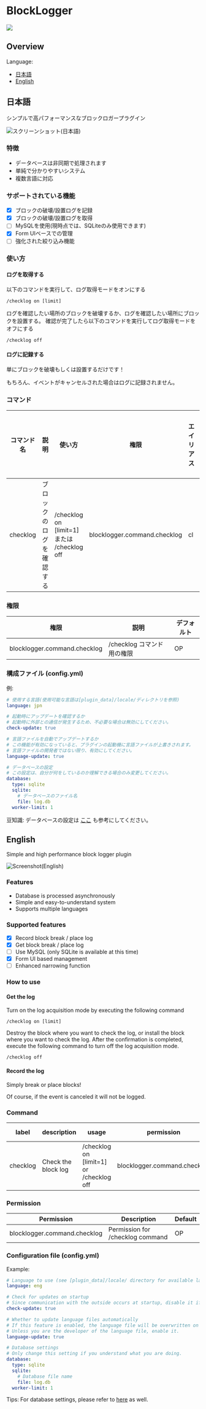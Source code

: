 # BlockLogger

[![](https://img.shields.io/badge/license-GNU%20General%20Public%20License%20v3.0-yellow)](https://www.gnu.org/licenses/gpl-3.0.html)

## Overview
Language:
  - [日本語](#日本語)
  - [English](#english)

## 日本語
シンプルで高パフォーマンスなブロックロガープラグイン

![スクリーンショット(日本語)](https://user-images.githubusercontent.com/38120936/80340256-45c3f500-889b-11ea-8227-cf98be86806b.png)

### 特徴
- データベースは非同期で処理されます
- 単純で分かりやすいシステム
- 複数言語に対応

### サポートされている機能
- [x] ブロックの破壊/設置ログを記録
- [x] ブロックの破壊/設置ログを取得
- [ ] MySQLを使用(現時点では、SQLiteのみ使用できます)
- [x] Form UIベースでの管理
- [ ] 強化された絞り込み機能

### 使い方
#### ログを取得する
以下のコマンドを実行して、ログ取得モードをオンにする

`/checklog on [limit]`

ログを確認したい場所のブロックを破壊するか、ログを確認したい場所にブロックを設置する。
確認が完了したら以下のコマンドを実行してログ取得モードをオフにする

`/checklog off`

#### ログに記録する
単にブロックを破壊もしくは設置するだけです！

もちろん、イベントがキャンセルされた場合はログに記録されません。

### コマンド
| コマンド名 | 説明 | 使い方 | 権限 | エイリアス | プレイヤーのみ |
| --- | --- | --- | --- | --- | --- |
| checklog | ブロックのログを確認する | /checklog on [limit=1] または /checklog off | blocklogger.command.checklog | cl | はい |

### 権限

| 権限 | 説明 | デフォルト |
| --- | --- | --- |
| blocklogger.command.checklog | /checklog コマンド用の権限 | OP |

### 構成ファイル (config.yml)
例:
```yaml
# 使用する言語(使用可能な言語は[plugin_data]/locale/ディレクトリを参照)
language: jpn

# 起動時にアップデートを確認するか
# 起動時に外部との通信が発生するため、不必要な場合は無効にしてください。
check-update: true

# 言語ファイルを自動でアップデートするか
# この機能が有効になっていると、プラグインの起動機に言語ファイルが上書きされます。
# 言語ファイルの開発者ではない限り、有効にしてください。
language-update: true

# データベースの設定
# この設定は、自分が何をしているのか理解できる場合のみ変更してください。
database:
  type: sqlite
  sqlite:
    # データベースのファイル名
    file: log.db
  worker-limit: 1
```
豆知識: データベースの設定は [ここ](https://github.com/poggit/libasynql/tree/a1bd607263d8c933668ec3b74dff204b49b7cabf#configuration) も参考にしてください。

## English
Simple and high performance block logger plugin

![Screenshot(English)](https://user-images.githubusercontent.com/38120936/80340261-49577c00-889b-11ea-80ff-bf501a11d734.png)

### Features
- Database is processed asynchronously
- Simple and easy-to-understand system
- Supports multiple languages

### Supported features
- [x] Record block break / place log
- [x] Get block break / place log
- [ ] Use MySQL (only SQLite is available at this time)
- [x] Form UI based management
- [ ] Enhanced narrowing function

### How to use
#### Get the log

Turn on the log acquisition mode by executing the following command

`/checklog on [limit]`


Destroy the block where you want to check the log, or install the block where you want to check the log.
After the confirmation is completed, execute the following command to turn off the log acquisition mode.

`/checklog off`

#### Record the log
Simply break or place blocks!

Of course, if the event is canceled it will not be logged.

### Command
| label | description | usage | permission | alias | only player |
| --- | --- | --- | --- | --- | --- |
| checklog | Check the block log | /checklog on [limit=1] or /checklog off | blocklogger.command.checklog | cl | yes |

### Permission

| Permission | Description | Default |
| --- | --- | --- |
| blocklogger.command.checklog | Permission for /checklog command | OP |

### Configuration file (config.yml)
Example:
```yaml
# Language to use (see [plugin_data]/locale/ directory for available languages)
language: eng

# Check for updates on startup
# Since communication with the outside occurs at startup, disable it if unnecessary.
check-update: true

# Whether to update language files automatically
# If this feature is enabled, the language file will be overwritten on the plugin launcher.
# Unless you are the developer of the language file, enable it.
language-update: true

# Database settings
# Only change this setting if you understand what you are doing.
database:
  type: sqlite
  sqlite:
    # Database file name
    file: log.db
  worker-limit: 1
```
Tips: For database settings, please refer to [here](https://github.com/poggit/libasynql/tree/a1bd607263d8c933668ec3b74dff204b49b7cabf#configuration) as well.